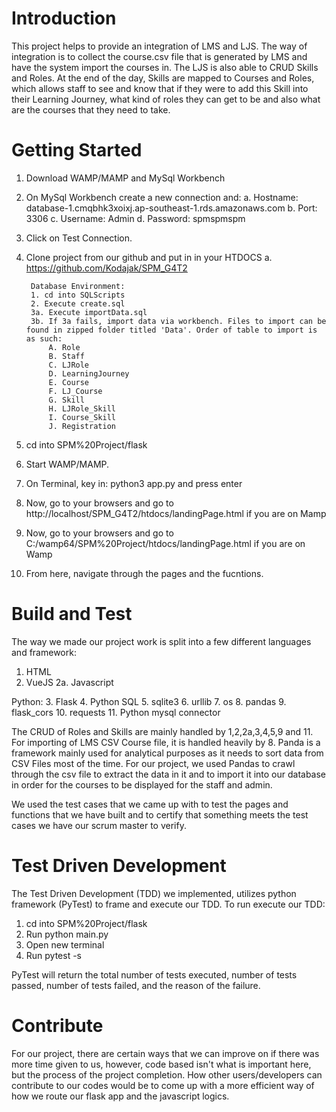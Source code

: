 # Introduction 
This project helps to provide an integration of LMS and LJS. The way of integration is to collect the course.csv file that is generated by LMS and have the system import the courses in. The LJS is also able to CRUD Skills and Roles. At the end of the day, Skills are mapped to Courses and Roles, which allows staff to see and know that if they were to add this Skill into their Learning Journey, what kind of roles they can get to be and also what are the courses that they need to take.

# Getting Started
1. Download WAMP/MAMP and MySql Workbench
2. On MySql Workbench create a new connection and:
    a. Hostname: database-1.cmqbhk3xoixj.ap-southeast-1.rds.amazonaws.com
    b. Port: 3306
    c. Username: Admin
    d. Password: spmspmspm
3. Click on Test Connection.
4. Clone project from our github and put in in your HTDOCS
    a. https://github.com/Kodajak/SPM_G4T2

        Database Environment:
        1. cd into SQLScripts
        2. Execute create.sql
        3a. Execute importData.sql
        3b. If 3a fails, import data via workbench. Files to import can be found in zipped folder titled 'Data'. Order of table to import is as such:
            A. Role 
            B. Staff
            C. LJRole
            D. LearningJourney
            E. Course
            F. LJ_Course
            G. Skill
            H. LJRole_Skill
            I. Course_Skill
            J. Registration

5. cd into SPM%20Project/flask
6. Start WAMP/MAMP.
7. On Terminal, key in: python3 app.py and press enter
8. Now, go to your browsers and go to http://localhost/SPM_G4T2/htdocs/landingPage.html
 if you are on Mamp
9. Now, go to your browsers and go to C:/wamp64/SPM%20Project/htdocs/landingPage.html if you are on Wamp
10. From here, navigate through the pages and the fucntions.

# Build and Test
The way we made our project work is split into a few different languages and framework:
1. HTML
2. VueJS 
2a. Javascript

Python:
3. Flask
4. Python SQL
5. sqlite3
6. urllib
7. os
8. pandas
9. flask_cors
10. requests
11. Python mysql connector 

The CRUD of Roles and Skills are mainly handled by 1,2,2a,3,4,5,9 and 11.
For importing of LMS CSV Course file, it is handled heavily by 8.
Panda is a framework mainly used for analytical purposes as it needs to sort data from CSV Files most of the time.
For our project, we used Pandas to crawl through the csv file to extract the data in it and to import it into our database in order for the courses to be displayed for the staff and admin.

We used the test cases that we came up with to test the pages and functions that we have built and to certify that something meets the test cases we have our scrum master to verify.

# Test Driven Development
The Test Driven Development (TDD) we implemented, utilizes python framework (PyTest) to frame and execute our TDD. To run execute our TDD: 

1. cd into SPM%20Project/flask
2. Run python main.py
3. Open new terminal
4. Run pytest -s

PyTest will return the total number of tests executed, number of tests passed, number of tests failed, and the reason of the failure.

# Contribute
For our project, there are certain ways that we can improve on if there was more time given to us, however, code based isn't what is important here, but the process of the project completion.
How other users/developers can contribute to our codes would be to come up with a more efficient way of how we route our flask app and the javascript logics.